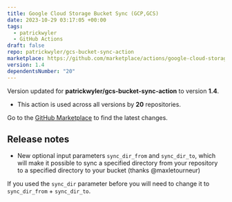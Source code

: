 ```yaml
---
title: Google Cloud Storage Bucket Sync (GCP,GCS)
date: 2023-10-29 03:17:05 +00:00
tags:
  - patrickwyler
  - GitHub Actions
draft: false
repo: patrickwyler/gcs-bucket-sync-action
marketplace: https://github.com/marketplace/actions/google-cloud-storage-bucket-sync-gcp-gcs
version: 1.4
dependentsNumber: "20"
---
```



Version updated for **patrickwyler/gcs-bucket-sync-action** to version **1.4**.
- This action is used across all versions by **20** repositories.

Go to the [GitHub Marketplace](https://github.com/marketplace/actions/google-cloud-storage-bucket-sync-gcp-gcs) to find the latest changes.

## Release notes

- New optional input parameters `sync_dir_from` and `sync_dir_to`, which will make it possible to sync a specified directory from your repository to a specified directory to your bucket (thanks @maxletourneur)

If you used the `sync_dir` parameter before you will need to change it to `sync_dir_from` + `sync_dir_to`.
